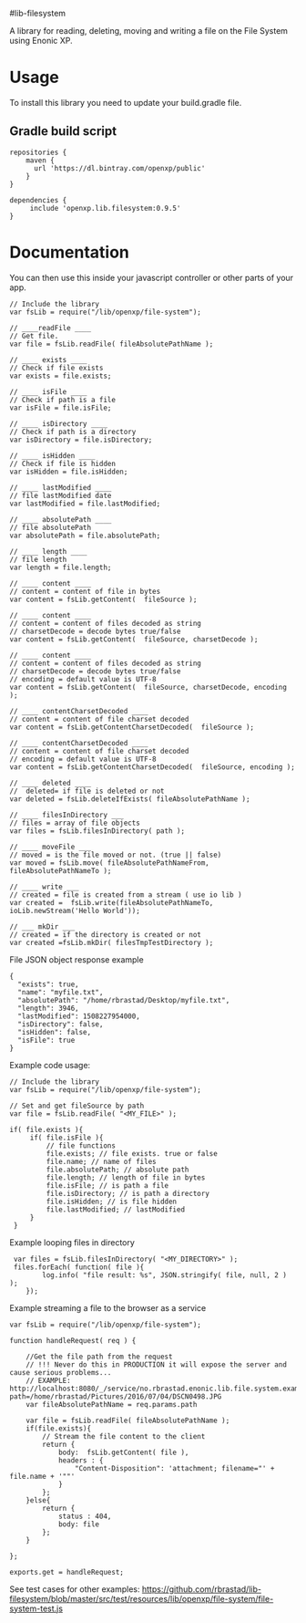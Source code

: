#lib-filesystem

A library for reading, deleting, moving and writing a file on the File
System using Enonic XP.

Usage
=====

To install this library you need to update your build.gradle file.

Gradle build script
-------------------

    repositories {
        maven {
          url 'https://dl.bintray.com/openxp/public'
        }
    }

    dependencies {
         include 'openxp.lib.filesystem:0.9.5'
    }

Documentation
=============

You can then use this inside your javascript controller or other parts
of your app.

    // Include the library
    var fsLib = require("/lib/openxp/file-system");

    // ____readFile ____
    // Get file.
    var file = fsLib.readFile( fileAbsolutePathName );

    // ____ exists ____
    // Check if file exists
    var exists = file.exists;

    // ____ isFile ____
    // Check if path is a file
    var isFile = file.isFile;

    // ____ isDirectory ____
    // Check if path is a directory
    var isDirectory = file.isDirectory;

    // ____ isHidden ____
    // Check if file is hidden
    var isHidden = file.isHidden;

    // ____ lastModified ____
    // file lastModified date
    var lastModified = file.lastModified;

    // ____ absolutePath ____
    // file absolutePath
    var absolutePath = file.absolutePath;

    // ____ length ____
    // file length
    var length = file.length;

    // ____ content ____
    // content = content of file in bytes
    var content = fsLib.getContent(  fileSource );

    // ____ content ____
    // content = content of files decoded as string
    // charsetDecode = decode bytes true/false
    var content = fsLib.getContent(  fileSource, charsetDecode );

    // ____ content ____
    // content = content of files decoded as string
    // charsetDecode = decode bytes true/false
    // encoding = default value is UTF-8
    var content = fsLib.getContent(  fileSource, charsetDecode, encoding );

    // ____ contentCharsetDecoded ____
    // content = content of file charset decoded
    var content = fsLib.getContentCharsetDecoded(  fileSource );

    // ____ contentCharsetDecoded ____
    // content = content of file charset decoded
    // encoding = default value is UTF-8
    var content = fsLib.getContentCharsetDecoded(  fileSource, encoding );

    // ____ deleted ____
    //  deleted= if file is deleted or not
    var deleted = fsLib.deleteIfExists( fileAbsolutePathName );

    // ____ filesInDirectory ___
    // files = array of file objects
    var files = fsLib.filesInDirectory( path );

    // ____ moveFile ___
    // moved = is the file moved or not. (true || false)
    var moved = fsLib.move( fileAbsolutePathNameFrom, fileAbsolutePathNameTo );

    // ____ write ___
    // created = file is created from a stream ( use io lib )
    var created =  fsLib.write(fileAbsolutePathNameTo, ioLib.newStream('Hello World'));

    // ___ mkDir ___
    // created = if the directory is created or not
    var created =fsLib.mkDir( filesTmpTestDirectory );

File JSON object response example

    {
      "exists": true,
      "name": "myfile.txt",
      "absolutePath": "/home/rbrastad/Desktop/myfile.txt",
      "length": 3946,
      "lastModified": 1508227954000,
      "isDirectory": false,
      "isHidden": false,
      "isFile": true
    }

Example code usage:

    // Include the library
    var fsLib = require("/lib/openxp/file-system");

    // Set and get fileSource by path
    var file = fsLib.readFile( "<MY_FILE>" );

    if( file.exists ){
         if( file.isFile ){
             // file functions
             file.exists; // file exists. true or false
             file.name; // name of files
             file.absolutePath; // absolute path
             file.length; // length of file in bytes
             file.isFile; // is path a file
             file.isDirectory; // is path a directory
             file.isHidden; // is file hidden
             file.lastModified; // lastModified
         }
     }

Example looping files in directory

     var files = fsLib.filesInDirectory( "<MY_DIRECTORY>" );
     files.forEach( function( file ){
            log.info( "file result: %s", JSON.stringify( file, null, 2 ) );
        });

Example streaming a file to the browser as a service

    var fsLib = require("/lib/openxp/file-system");

    function handleRequest( req ) {

        //Get the file path from the request
        // !!! Never do this in PRODUCTION it will expose the server and cause serious problems...
        // EXAMPLE: http://localhost:8080/_/service/no.rbrastad.enonic.lib.file.system.example/file?path=/home/rbrastad/Pictures/2016/07/04/DSCN0498.JPG
        var fileAbsolutePathName = req.params.path

        var file = fsLib.readFile( fileAbsolutePathName );
        if(file.exists){
            // Stream the file content to the client
            return {
                body:  fsLib.getContent( file ),
                headers : {
                    "Content-Disposition": 'attachment; filename="' + file.name + '""'
                }
            };
        }else{
            return {
                status : 404,
                body: file
            };
        }

    };

    exports.get = handleRequest;

See test cases for other examples:
<https://github.com/rbrastad/lib-filesystem/blob/master/src/test/resources/lib/openxp/file-system/file-system-test.js>
